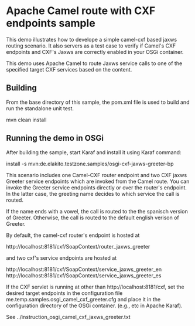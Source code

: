Apache Camel route with CXF endpoints sample
=================================================

This demo illustrates how to develope a simple camel-cxf
based jaxws routing scenario. It also servers as a test
case to verify if Camel's CXF endpoints and CXF's 
Jaxws are correctly enabled in your OSGi container.

This demo uses Apache Camel to route Jaxws service calls
to one of the specified target CXF services based on the content.

Building
--------
From the base directory of this sample, the pom.xml file
is used to build and run the standalone unit test.

  mvn clean install
  
Running the demo in OSGi
------------------------
After building the sample, start Karaf and install it using
Karaf command:

  install -s mvn:de.elakito.testzone.samples/osgi-cxf-jaxws-greeter-bp

This scenario includes one Camel-CXF router endpoint and
two CXF jaxws Greeter service endpoints which are
invoked from the Camel route. You can invoke the Greeter service endpoints directly
or over the router's endpoint. In the latter case, the greeting name decides to which
service the call is routed.

If the name ends with a vowel, the call is routed to the the spanisch version
of Greeter. Otherwise, the call is routed to the default english verison of Greeter.

By default, the camel-cxf router's endpoint is hosted at

  http://localhost:8181/cxf/SoapContext/router_jaxws_greeter
  
and two cxf's service endpoints are hosted at

  http://localhost:8181/cxf/SoapContext/service_jaxws_greeter_en
  http://localhost:8181/cxf/SoapContext/service_jaxws_greeter_es

If the CXF servlet is running at other than http://localhost:8181/cxf,
set the desired target endpoints in the configuration file 
me.temp.samples.osgi_camel_cxf_greeter.cfg and place it in the configuration 
directory of the OSGi container. (e.g., etc in Apache Karaf).

See
../instruction_osgi_camel_cxf_jaxws_greeter.txt
